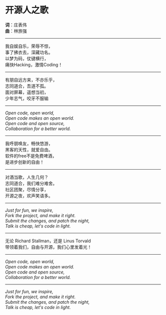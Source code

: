 # 开源人之歌

**词**：庄表伟  
**曲**：林旅强  

---

我自娱自乐，荣辱不惊，  
事了拂衣去，深藏功名。  
以梦为码，仗键横行，  
痛快Hacking，激情Coding！  

---

有朋自远方来，不亦乐乎，  
志同道合，吾道不孤。  
面对屏幕，遥想当初，  
少年志气，咬牙不服输  

---

*Open code, open world,*  
*Open code makes an open world.*  
*Open code and open source,*  
*Collaboration for a better world.*  

---

我呼朋唤友，畅快悠游，  
黑客的天性，就爱自由。  
软件的free不是免费啤酒，  
是进步创新的自由！  

---

对酒当歌，人生几何？  
志同道合，我们难分难舍。  
社区团聚，尽情分享，  
开源之夜，欢声笑语多。  

---

*Just for fun, we inspire,*  
*Fork the project, and make it right.*  
*Submit the changes, and patch the night,*  
*Talk is cheap, let's code in light.*  

---

无论 Richard Stallman，还是 Linus Torvald  
带领着我们，自由与开源，我们心里发着光！

---

*Open code, open world,*  
*Open code makes an open world.*  
*Open code and open source,*  
*Collaboration for a better world.*    

---

*Just for fun, we inspire,*  
*Fork the project, and make it right.*  
*Submit the changes, and patch the night,*  
*Talk is cheap, let's code in light.*  
